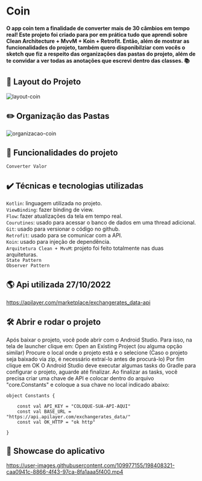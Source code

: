 # Coin

#### O app coin tem a finalidade de converter mais de 30 câmbios em tempo real! Este projeto foi criado para por em prática tudo que aprendi sobre Clean Architecture + MvvM + Koin + Retrofit. Então, além de mostrar as funcionalidades do projeto, também quero disponibilziar com vocês o sketch que fiz a respeito das organizações das pastas do projeto, além de te convidar a ver todas as anotações que escrevi dentro das classes. :books:

## :iphone: Layout do Projeto
![layout-coin](https://user-images.githubusercontent.com/109977155/198406279-4d2c2d72-fd86-4a4f-bc23-bab9bcf04798.png)


## :pencil2: Organização das Pastas
![organizacao-coin](https://user-images.githubusercontent.com/109977155/198405661-754ff472-71a0-4744-9433-96a136a5bc45.png)

## 🔨 Funcionalidades do projeto

`Converter Valor` <br>

## ✔️ Técnicas e tecnologias utilizadas

`Kotlin`: linguagem utilizada no projeto. <br>
`ViewBinding`: fazer binding de view. <br>
`Flow`: fazer atualizações da tela em tempo real. <br>
`Courutines`: usado para acessar o banco de dados em uma thread adicional. <br>
`Git`: usado para versionar o código no github. <br>
`Retrofit`: usado para se comunicar com a API. <br>
`Koin`: usado para injeção de dependência. <br>
`Arquitetura Clean + MvvM`: projeto foi feito totalmente nas duas arquiteturas. <br>
`State Pattern` <br>
`Observer Pattern`

## :earth_americas: Api utilizada 27/10/2022

https://apilayer.com/marketplace/exchangerates_data-api

## 🛠️ Abrir e rodar o projeto

Após baixar o projeto, você pode abrir com o Android Studio. Para isso, na tela de launcher clique em:
Open an Existing Project (ou alguma opção similar) Procure o local onde o projeto está e o selecione (Caso o projeto seja baixado via zip,
é necessário extraí-lo antes de procurá-lo) Por fim clique em OK O Android Studio deve executar algumas tasks do Gradle para configurar o projeto, 
aguarde até finalizar. Ao finalizar as tasks, você precisa criar uma chave de API e colocar dentro do arquivo "core.Constants" e coloque a sua chave no local indicado abaixo:

```
object Constants {

    const val API_KEY = "COLOQUE-SUA-API-AQUI"
    const val BASE_URL = "https://api.apilayer.com/exchangerates_data/"
    const val OK_HTTP = "ok http"

}
```

## 🎥 Showcase do aplicativo

https://user-images.githubusercontent.com/109977155/198408321-caa0941c-8866-4f43-97ca-8fa1aaa5f400.mp4
